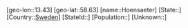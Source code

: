 ﻿---
location: [58.63,13.43]
type: City
tags:
- geo/City


SpocWebEntityId: 31080
isDeleted: false
confidential: public

---
[geo-lon::13.43]
[geo-lat::58.63]
[name::Hoensaeter]
[State::]
[Country::[Sweden](geo/Continent/Europe/Sweden.md)]
[StateId::]
[Population::]
[Unknown::]

